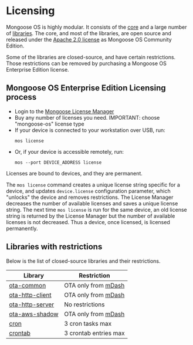 # Licensing

Mongoose OS is highly modular. It consists of the
[core](https://github.com/cesanta/mongoose-os)
and a large number of
[libraries](https://github.com/mongoose-os-libs). The core, and most of
the libraries, are open source and released under the
[Apache 2.0 license](https://www.apache.org/licenses/LICENSE-2.0) as Mongoose OS Community Edition.

Some of the libraries are closed-source, and have certain restrictions.
Those restrictions can be removed by purchasing a Mongoose OS Enterprise Edition license.

## Mongoose OS Enterprise Edition Licensing process

- Login to the [Mongoose License Manager](https://license.mongoose-os.com)
- Buy any number of licenses you need. IMPORTANT: choose "mongoose-os" license type
- If your device is connected to your workstation over USB, run:
  ```
  mos license
  ```
- Or, if your device is accessible remotely, run:
  ```
  mos --port DEVICE_ADDRESS license
  ```

Licenses are bound to devices, and they are permanent.

The `mos license` command creates a unique license string specific
for a device,
and updates `device.license` configuration parameter, which "unlocks"
the device and removes restrictions. The License Manager decreases
the number of available licenses and saves a unique
license string. The next time `mos license` is run for the same device,
an old license string is returned by the License Manager
but the number of available licenses is not decreased.
Thus a device, once licensed, is licensed permanently.


## Libraries with restrictions

Below is the list of closed-source libraries and their restrictions.

|  Library  | Restriction |
| --------- | ------------ |
| [ota-common](https://github.com/mongoose-os-libs/ota-common) | OTA only from [mDash](https://mongoose-os.com/docs/mdash/intro.md) |
| [ota-http-client](https://github.com/mongoose-os-libs/ota-http-client) | OTA only from [mDash](https://mongoose-os.com/docs/mdash/intro.md) |
| [ota-http-server](https://github.com/mongoose-os-libs/ota-http-server) | No restrictions |
| [ota-aws-shadow](https://github.com/mongoose-os-libs/ota-aws-shadow) | OTA only from [mDash](https://mongoose-os.com/docs/mdash/intro.md) |
| [cron](https://github.com/mongoose-os-libs/cron) | 3 cron tasks max |
| [crontab](https://github.com/mongoose-os-libs/crontab) | 3 crontab entries max |
